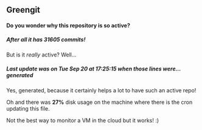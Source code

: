## Greengit

#### Do you wonder why this repository is so active?

##### After all it has 31605 commits!

But is it *really* active? Well...

##### Last update was on Tue Sep 20 at 17:25:15 when those lines were... generated

Yes, generated, because it certainly helps a lot to have such an active repo!

Oh and there was **27%** disk usage on the machine
where there is the cron updating this file.

Not the best way to monitor a VM in the cloud but it works! :)
